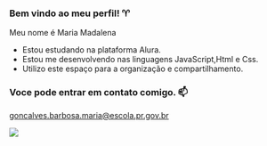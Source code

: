 ### Bem vindo ao meu perfil! ♈
Meu nome é Maria Madalena


- Estou estudando na plataforma Alura.
- Estou me desenvolvendo nas linguagens JavaScript,Html e Css.
- Utilizo este espaço  para a organização e compartilhamento.

### Voce pode entrar em contato comigo. 📫

goncalves.barbosa.maria@escola.pr.gov.br

![](https://media.tenor.com/4ypda0Yf3pIAAAAC/mc-hariel-hariel.gif)
